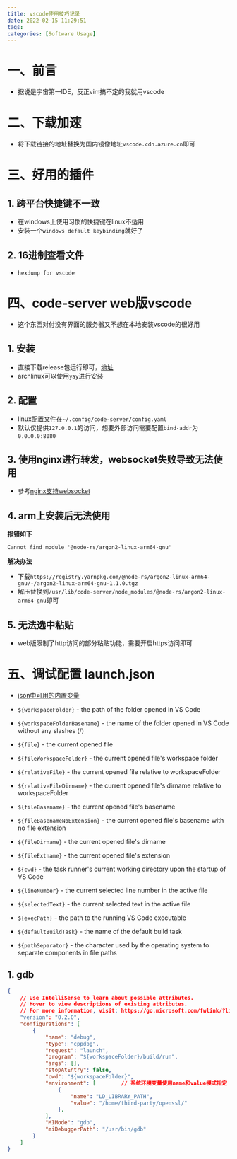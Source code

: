 ```yaml
---
title: vscode使用技巧记录
date: 2022-02-15 11:29:51
tags:
categories: [Software Usage]
---
```


# 一、前言

- 据说是宇宙第一IDE，反正vim搞不定的我就用vscode

# 二、下载加速

- 将下载链接的地址替换为国内镜像地址`vscode.cdn.azure.cn`即可

# 三、好用的插件

## 1. 跨平台快捷键不一致

- 在windows上使用习惯的快捷键在linux不适用
- 安装一个`windows default keybinding`就好了

## 2. 16进制查看文件

- `hexdump for vscode`

# 四、code-server web版vscode

- 这个东西对付没有界面的服务器又不想在本地安装vscode的很好用

## 1. 安装

- 直接下载release包运行即可，[地址](https://github.com//coder/code-server/releases)
- archlinux可以使用`yay`进行安装

## 2. 配置

- linux配置文件在`~/.config/code-server/config.yaml`
- 默认仅提供`127.0.0.1`的访问，想要外部访问需要配置`bind-addr`为`0.0.0.0:8080`

## 3. 使用nginx进行转发，websocket失败导致无法使用

- 参考[nginx支持websocket](/blogs/2021-04-23-nginx/#-1-3-支持websocket)

## 4. arm上安装后无法使用

**报错如下**

```shell
Cannot find module '@node-rs/argon2-linux-arm64-gnu'
```

**解决办法**

- 下载`https://registry.yarnpkg.com/@node-rs/argon2-linux-arm64-gnu/-/argon2-linux-arm64-gnu-1.1.0.tgz`
- 解压替换到`/usr/lib/code-server/node_modules/@node-rs/argon2-linux-arm64-gnu`即可

## 5. 无法选中粘贴

- web版限制了http访问的部分粘贴功能，需要开启https访问即可

# 五、调试配置 launch.json

- [json中可用的内置变量](https://code.visualstudio.com/docs/editor/variables-reference)

- `${workspaceFolder}` - the path of the folder opened in VS Code
- `${workspaceFolderBasename}` - the name of the folder opened in VS Code without any slashes (/)
- `${file}` - the current opened file
- `${fileWorkspaceFolder}` - the current opened file's workspace folder
- `${relativeFile}` - the current opened file relative to workspaceFolder
- `${relativeFileDirname}` - the current opened file's dirname relative to workspaceFolder
- `${fileBasename}` - the current opened file's basename
- `${fileBasenameNoExtension}` - the current opened file's basename with no file extension
- `${fileDirname}` - the current opened file's dirname
- `${fileExtname}` - the current opened file's extension
- `${cwd}` - the task runner's current working directory upon the startup of VS Code
- `${lineNumber}` - the current selected line number in the active file
- `${selectedText}` - the current selected text in the active file
- `${execPath}` - the path to the running VS Code executable
- `${defaultBuildTask}` - the name of the default build task
- `${pathSeparator}` - the character used by the operating system to separate components in file paths

## 1. gdb

```json
{
    // Use IntelliSense to learn about possible attributes.
    // Hover to view descriptions of existing attributes.
    // For more information, visit: https://go.microsoft.com/fwlink/?linkid=830387
    "version": "0.2.0",
    "configurations": [
        {
            "name": "debug",
            "type": "cppdbg",
            "request": "launch",
            "program": "${workspaceFolder}/build/run",
            "args": [],
            "stopAtEntry": false,
            "cwd": "${workspaceFolder}",
            "environment": [        // 系统环境变量使用name和value模式指定
                {
                    "name": "LD_LIBRARY_PATH",
                    "value": "/home/third-party/openssl/"
                },
            ],
            "MIMode": "gdb",
            "miDebuggerPath": "/usr/bin/gdb"
        }
    ]
}
```
